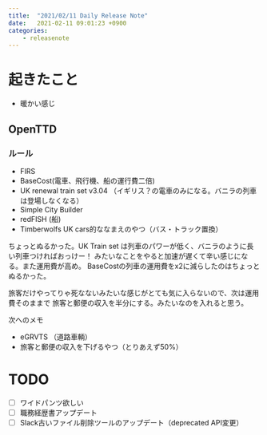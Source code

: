 ```yaml
---
title:  "2021/02/11 Daily Release Note"
date:   2021-02-11 09:01:23 +0900
categories:
    - releasenote
---
```

# 起きたこと

* 暖かい感じ

## OpenTTD

### ルール

* FIRS
* BaseCost(電車、飛行機、船の運行費二倍)
* UK renewal train set v3.04 （イギリス？の電車のみになる。バニラの列車は登場しなくなる）
* Simple City Builder
* redFISH (船)
* Timberwolfs UK cars的ななまえのやつ（バス・トラック置換）

ちょっとぬるかった。UK Train set は列車のパワーが低く、バニラのように長い列車つければおっけー！
みたいなことをやると加速が遅くて辛い感じになる。また運用費が高め。
BaseCostの列車の運用費をx2に減らしたのはちょっとぬるかった。

旅客だけやってりゃ死なないみたいな感じがとても気に入らないので、次は運用費そのままで
旅客と郵便の収入を半分にする。みたいなのを入れると思う。


次へのメモ

* eGRVTS （道路車輌）
* 旅客と郵便の収入を下げるやつ（とりあえず50%）

# TODO 

- [ ] ワイドパンツ欲しい
- [ ] 職務経歴書アップデート
- [ ] Slack古いファイル削除ツールのアップデート（deprecated API変更）